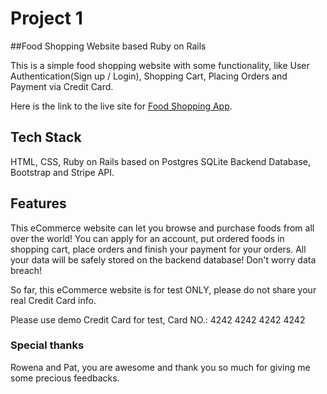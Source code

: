 # Project 1

##Food Shopping Website based Ruby on Rails

This is a simple food shopping website with some functionality, like User Authentication(Sign up / Login), Shopping Cart, Placing Orders and Payment via Credit Card.

Here is the link to the live site for [Food Shopping App](https://foodshoppingapp.herokuapp.com/).

## Tech Stack

HTML, CSS, Ruby on Rails based on Postgres SQLite Backend Database, Bootstrap and Stripe API.

## Features

This eCommerce website can let you browse and purchase foods from all over the world! You can apply for an account, put ordered foods in shopping cart, place orders and finish your payment for your orders. All your data will be safely stored on the backend database! Don't worry data breach!

So far, this eCommerce website is for test ONLY, please do not share your real Credit Card info.

Please use demo Credit Card for test, Card NO.: 4242 4242 4242 4242

### Special thanks

Rowena and Pat, you are awesome and thank you so much for giving me some precious feedbacks.
